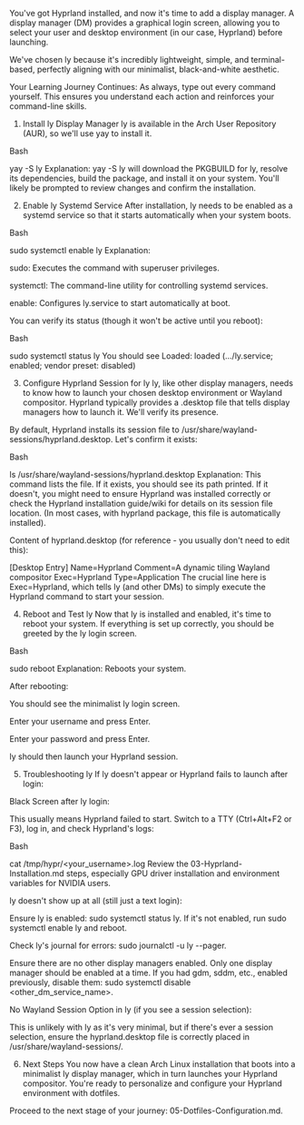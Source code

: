 You've got Hyprland installed, and now it's time to add a display manager. A display manager (DM) provides a graphical login screen, allowing you to select your user and desktop environment (in our case, Hyprland) before launching.

We've chosen ly because it's incredibly lightweight, simple, and terminal-based, perfectly aligning with our minimalist, black-and-white aesthetic.

Your Learning Journey Continues:
As always, type out every command yourself. This ensures you understand each action and reinforces your command-line skills.

1. Install ly Display Manager
ly is available in the Arch User Repository (AUR), so we'll use yay to install it.

Bash

yay -S ly
Explanation: yay -S ly will download the PKGBUILD for ly, resolve its dependencies, build the package, and install it on your system. You'll likely be prompted to review changes and confirm the installation.

2. Enable ly Systemd Service
After installation, ly needs to be enabled as a systemd service so that it starts automatically when your system boots.

Bash

sudo systemctl enable ly
Explanation:

sudo: Executes the command with superuser privileges.

systemctl: The command-line utility for controlling systemd services.

enable: Configures ly.service to start automatically at boot.

You can verify its status (though it won't be active until you reboot):

Bash

sudo systemctl status ly
You should see Loaded: loaded (.../ly.service; enabled; vendor preset: disabled)

3. Configure Hyprland Session for ly
ly, like other display managers, needs to know how to launch your chosen desktop environment or Wayland compositor. Hyprland typically provides a .desktop file that tells display managers how to launch it. We'll verify its presence.

By default, Hyprland installs its session file to /usr/share/wayland-sessions/hyprland.desktop. Let's confirm it exists:

Bash

ls /usr/share/wayland-sessions/hyprland.desktop
Explanation: This command lists the file. If it exists, you should see its path printed. If it doesn't, you might need to ensure Hyprland was installed correctly or check the Hyprland installation guide/wiki for details on its session file location. (In most cases, with hyprland package, this file is automatically installed).

Content of hyprland.desktop (for reference - you usually don't need to edit this):

[Desktop Entry]
Name=Hyprland
Comment=A dynamic tiling Wayland compositor
Exec=Hyprland
Type=Application
The crucial line here is Exec=Hyprland, which tells ly (and other DMs) to simply execute the Hyprland command to start your session.

4. Reboot and Test ly
Now that ly is installed and enabled, it's time to reboot your system. If everything is set up correctly, you should be greeted by the ly login screen.

Bash

sudo reboot
Explanation: Reboots your system.

After rebooting:

You should see the minimalist ly login screen.

Enter your username and press Enter.

Enter your password and press Enter.

ly should then launch your Hyprland session.

5. Troubleshooting ly
If ly doesn't appear or Hyprland fails to launch after login:

Black Screen after ly login:

This usually means Hyprland failed to start. Switch to a TTY (Ctrl+Alt+F2 or F3), log in, and check Hyprland's logs:

Bash

cat /tmp/hypr/<your_username>.log
Review the 03-Hyprland-Installation.md steps, especially GPU driver installation and environment variables for NVIDIA users.

ly doesn't show up at all (still just a text login):

Ensure ly is enabled: sudo systemctl status ly. If it's not enabled, run sudo systemctl enable ly and reboot.

Check ly's journal for errors: sudo journalctl -u ly --pager.

Ensure there are no other display managers enabled. Only one display manager should be enabled at a time. If you had gdm, sddm, etc., enabled previously, disable them: sudo systemctl disable <other_dm_service_name>.

No Wayland Session Option in ly (if you see a session selection):

This is unlikely with ly as it's very minimal, but if there's ever a session selection, ensure the hyprland.desktop file is correctly placed in /usr/share/wayland-sessions/.

6. Next Steps
You now have a clean Arch Linux installation that boots into a minimalist ly display manager, which in turn launches your Hyprland compositor. You're ready to personalize and configure your Hyprland environment with dotfiles.

Proceed to the next stage of your journey: 05-Dotfiles-Configuration.md.